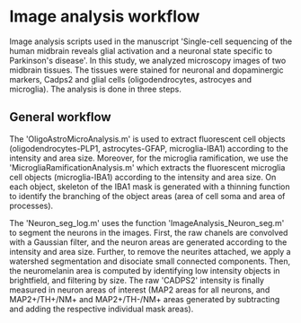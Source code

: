 # Image analysis workflow

Image analysis scripts used in the manuscript 'Single-cell sequencing of the human midbrain reveals glial activation and a neuronal state specific to Parkinson's disease'. In this study, we analyzed microscopy images of two midbrain tissues. The tissues were stained for neuronal and dopaminergic markers, Cadps2 and glial cells (oligodendrocytes, astrocyes and microglia). The analysis is done in three steps.

## General workflow

The 'OligoAstroMicroAnalysis.m' is used to extract fluorescent cell objects (oligodendrocytes-PLP1, astrocytes-GFAP, microglia-IBA1) according to the intensity and area size. Moreover, for the microglia ramification, we use the 'MicrogliaRamificationAnalysis.m' which extracts the fluorescent microglia cell objects (microglia-IBA1) according to the intensity and area size. On each object, skeleton of the IBA1 mask is generated with a thinning function to identify the branching of the object areas (area of cell soma and area of processes).

The 'Neuron_seg_log.m' uses the function 'ImageAnalysis_Neuron_seg.m' to segment the neurons in the images. First, the raw chanels are convolved with a Gaussian filter, and the neuron areas are generated according to the intensity and area size. Further, to remove the neurites attached, we apply a watershed segmentation and disociate small connected components. Then, the neuromelanin area is computed by identifying low intensity objects in brightfield, and filtering by size. The raw 'CADPS2' intensity is finally measured in neuron areas of interest (MAP2 areas for all neurons, and MAP2+/TH+/NM+ and MAP2+/TH-/NM+ areas generated by subtracting and adding the respective individual mask areas).

